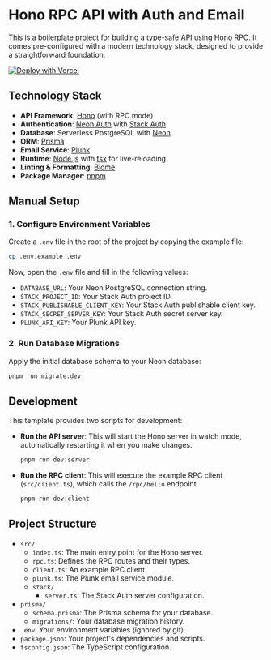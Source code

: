 # Hono RPC API with Auth and Email

This is a boilerplate project for building a type-safe API using Hono RPC. It comes pre-configured with a modern technology stack, designed to provide a straightforward foundation.

[![Deploy with Vercel](https://vercel.com/button)](https://vercel.com/new/clone?repository-url=https%3A%2F%2Fgithub.com%2Ffrbrz%2Fapi-hono&env=DATABASE_URL,STACK_PROJECT_ID,STACK_PUBLISHABLE_CLIENT_KEY,STACK_SECRET_SERVER_KEY,PLUNK_API_KEY&envDescription=API%20keys%20and%20database%20connection%20string%20for%20the%20application.&envLink=https%3A%2F%2Fgithub.com%2Ffrbrz%2Fapi-hono%233-configure-environment-variables)

## Technology Stack

- **API Framework**: [Hono](https://hono.dev/) (with RPC mode)
- **Authentication**: [Neon Auth](https://neon.tech/docs/reference/auth) with [Stack Auth](https://www.stack-auth.com/)
- **Database**: Serverless PostgreSQL with [Neon](https://neon.tech/)
- **ORM**: [Prisma](https://www.prisma.io/)
- **Email Service**: [Plunk](https://useplunk.com/)
- **Runtime**: [Node.js](https://nodejs.org/) with [tsx](https://github.com/esbuild-kit/tsx) for live-reloading
- **Linting & Formatting**: [Biome](https://biomejs.dev/)
- **Package Manager**: [pnpm](https://pnpm.io/)

## Manual Setup

### 1. Configure Environment Variables

Create a `.env` file in the root of the project by copying the example file:

```sh
cp .env.example .env
```

Now, open the `.env` file and fill in the following values:

- `DATABASE_URL`: Your Neon PostgreSQL connection string.
- `STACK_PROJECT_ID`: Your Stack Auth project ID.
- `STACK_PUBLISHABLE_CLIENT_KEY`: Your Stack Auth publishable client key.
- `STACK_SECRET_SERVER_KEY`: Your Stack Auth secret server key.
- `PLUNK_API_KEY`: Your Plunk API key.

### 2. Run Database Migrations

Apply the initial database schema to your Neon database:

```sh
pnpm run migrate:dev
```

## Development

This template provides two scripts for development:

- **Run the API server**:
  This will start the Hono server in watch mode, automatically restarting it when you make changes.
  ```sh
  pnpm run dev:server
  ```

- **Run the RPC client**:
  This will execute the example RPC client (`src/client.ts`), which calls the `/rpc/hello` endpoint.
  ```sh
  pnpm run dev:client
  ```

## Project Structure

- `src/`
  - `index.ts`: The main entry point for the Hono server.
  - `rpc.ts`: Defines the RPC routes and their types.
  - `client.ts`: An example RPC client.
  - `plunk.ts`: The Plunk email service module.
  - `stack/`
    - `server.ts`: The Stack Auth server configuration.
- `prisma/`
  - `schema.prisma`: The Prisma schema for your database.
  - `migrations/`: Your database migration history.
- `.env`: Your environment variables (ignored by git).
- `package.json`: Your project's dependencies and scripts.
- `tsconfig.json`: The TypeScript configuration.
